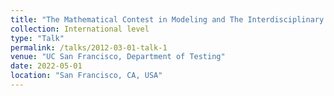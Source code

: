 ```yaml
---
title: "The Mathematical Contest in Modeling and The Interdisciplinary Contest in Modeling (MCM/ICM)"
collection: International level
type: "Talk"
permalink: /talks/2012-03-01-talk-1
venue: "UC San Francisco, Department of Testing"
date: 2022-05-01
location: "San Francisco, CA, USA"
---
```

